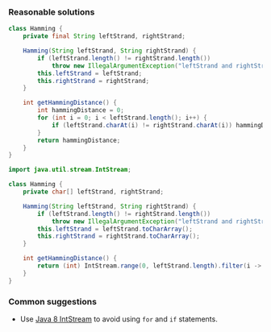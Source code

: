 ### Reasonable solutions

```java
class Hamming {
    private final String leftStrand, rightStrand;

    Hamming(String leftStrand, String rightStrand) {
        if (leftStrand.length() != rightStrand.length())
            throw new IllegalArgumentException("leftStrand and rightStrand must be of equal length.");
        this.leftStrand = leftStrand;
        this.rightStrand = rightStrand;
    }

    int getHammingDistance() {
        int hammingDistance = 0;
        for (int i = 0; i < leftStrand.length(); i++) {
            if (leftStrand.charAt(i) != rightStrand.charAt(i)) hammingDistance++;
        }
        return hammingDistance;
    }
}
```

```java
import java.util.stream.IntStream;

class Hamming {
    private char[] leftStrand, rightStrand;

    Hamming(String leftStrand, String rightStrand) {
        if (leftStrand.length() != rightStrand.length())
            throw new IllegalArgumentException("leftStrand and rightStrand must be of equal length.");
        this.leftStrand = leftStrand.toCharArray();
        this.rightStrand = rightStrand.toCharArray();
    }

    int getHammingDistance() {
        return (int) IntStream.range(0, leftStrand.length).filter(i -> leftStrand[i] != rightStrand[i]).count();
    }
}
```


### Common suggestions

- Use [Java 8 IntStream](https://docs.oracle.com/javase/8/docs/api/java/util/stream/IntStream.html) to avoid using ```for``` and ```if``` statements.
